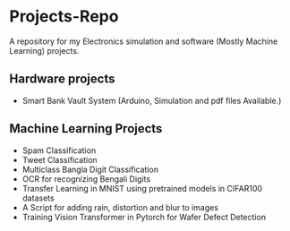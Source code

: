 # Projects-Repo
A repository for my Electronics simulation and software (Mostly Machine Learning) projects.

## Hardware projects 
* Smart Bank Vault System (Arduino, Simulation and pdf files Available.)


## Machine Learning Projects 
* Spam Classification
* Tweet Classification 
* Multiclass Bangla Digit Classification
* OCR for recognizing Bengali Digits
* Transfer Learning in MNIST using pretrained models in CIFAR100 datasets
* A Script for adding rain, distortion and blur to images
* Training Vision Transformer in Pytorch for Wafer Defect Detection
